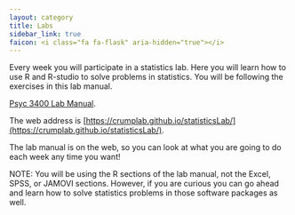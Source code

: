 ```yaml
---
layout: category
title: Labs
sidebar_link: true
faicon: <i class="fa fa-flask" aria-hidden="true"></i>
---
```


Every week you will participate in a statistics lab. Here you will learn how to use R and R-studio to solve problems in statistics. You will be following the exercises in this lab manual.

[Psyc 3400 Lab Manual](https://crumplab.github.io/statisticsLab/).

The web address is [https://crumplab.github.io/statisticsLab/](https://crumplab.github.io/statisticsLab/).

The lab manual is on the web, so you can look at what you are going to do each week any time you want!

NOTE: You will be using the R sections of the lab manual, not the Excel, SPSS, or JAMOVI sections. However, if you are curious you can go ahead and learn how to solve statistics problems in those software packages as well.
